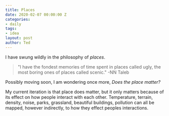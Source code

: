 ```yaml
---
title: Places
date: 2020-02-07 00:00:00 Z
categories:
- daily
tags:
- idea
layout: post
author: Ted
---
```


I have swung wildly in the philosophy of _places_.

> "I have the fondest memories of time spent in places called ugly, the most boring ones of places called scenic." -NN Taleb

Possibly moving soon, I am wondering once more, _Does the place matter?_

My current iteration is that place does matter, but it only matters because of its effect on how people interact with each other. Temperature, terrain, density, noise, parks, grassland, beautiful buildings, pollution can all be mapped, however indirectly, to how they effect peoples interactions.
